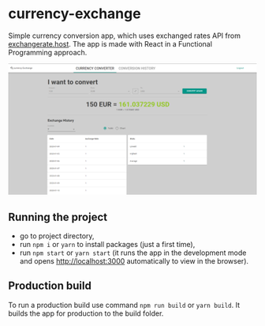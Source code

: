 # currency-exchange

Simple currency conversion app, which uses exchanged rates API from [exchangerate.host](https://exchangerate.host). The app is made with React in a Functional Programming approach.

![currency-exchange](/src/Assets//Images/currency-exchange.png)

## Running the project

- go to project directory,
- run `npm i` or `yarn` to install packages (just a first time),
- run `npm start` or `yarn start` (it runs the app in the development mode and opens [http://localhost:3000](http://localhost:3000) automatically to view in the browser).

## Production build

To run a production build use command `npm run build` or `yarn build`. It builds the app for production to the build folder.
